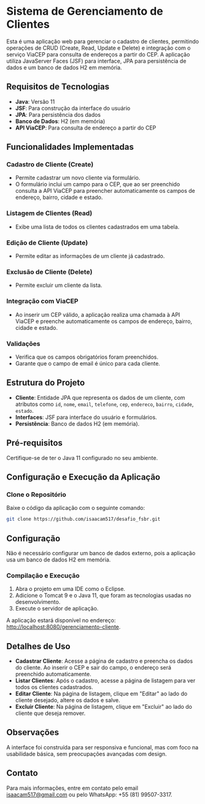# Sistema de Gerenciamento de Clientes

Esta é uma aplicação web para gerenciar o cadastro de clientes, permitindo operações de CRUD (Create, Read, Update e Delete) e integração com o serviço ViaCEP para consulta de endereços a partir do CEP. A aplicação utiliza JavaServer Faces (JSF) para interface, JPA para persistência de dados e um banco de dados H2 em memória.

## Requisitos de Tecnologias

- **Java**: Versão 11
- **JSF**: Para construção da interface do usuário
- **JPA**: Para persistência dos dados
- **Banco de Dados**: H2 (em memória)
- **API ViaCEP**: Para consulta de endereço a partir do CEP

## Funcionalidades Implementadas

### Cadastro de Cliente (Create)
- Permite cadastrar um novo cliente via formulário.
- O formulário inclui um campo para o CEP, que ao ser preenchido consulta a API ViaCEP para preencher automaticamente os campos de endereço, bairro, cidade e estado.

### Listagem de Clientes (Read)
- Exibe uma lista de todos os clientes cadastrados em uma tabela.

### Edição de Cliente (Update)
- Permite editar as informações de um cliente já cadastrado.

### Exclusão de Cliente (Delete)
- Permite excluir um cliente da lista.

### Integração com ViaCEP
- Ao inserir um CEP válido, a aplicação realiza uma chamada à API ViaCEP e preenche automaticamente os campos de endereço, bairro, cidade e estado.

### Validações
- Verifica que os campos obrigatórios foram preenchidos.
- Garante que o campo de email é único para cada cliente.

## Estrutura do Projeto

- **Cliente**: Entidade JPA que representa os dados de um cliente, com atributos como `id`, `nome`, `email`, `telefone`, `cep`, `endereco`, `bairro`, `cidade`, `estado`.
- **Interfaces**: JSF para interface do usuário e formulários.
- **Persistência**: Banco de dados H2 (em memória).

## Pré-requisitos
Certifique-se de ter o Java 11 configurado no seu ambiente.

## Configuração e Execução da Aplicação

### Clone o Repositório
Baixe o código da aplicação com o seguinte comando:

```bash
git clone https://github.com/isaacam517/desafio_fsbr.git
```

## Configuração

Não é necessário configurar um banco de dados externo, pois a aplicação usa um banco de dados H2 em memória.

### Compilação e Execução
1. Abra o projeto em uma IDE como o Eclipse.
2. Adicione o Tomcat 9 e o Java 11, que foram as tecnologias usadas no desenvolvimento.
3. Execute o servidor de aplicação.

A aplicação estará disponível no endereço: [http://localhost:8080/gerenciamento-cliente](http://localhost:8080/gerenciamento-cliente).

## Detalhes de Uso

- **Cadastrar Cliente**: Acesse a página de cadastro e preencha os dados do cliente. Ao inserir o CEP e sair do campo, o endereço será preenchido automaticamente.
- **Listar Clientes**: Após o cadastro, acesse a página de listagem para ver todos os clientes cadastrados.
- **Editar Cliente**: Na página de listagem, clique em "Editar" ao lado do cliente desejado, altere os dados e salve.
- **Excluir Cliente**: Na página de listagem, clique em "Excluir" ao lado do cliente que deseja remover.

## Observações

A interface foi construída para ser responsiva e funcional, mas com foco na usabilidade básica, sem preocupações avançadas com design.

## Contato

Para mais informações, entre em contato pelo email [isaacam517@gmail.com](mailto:isaacam517@gmail.com) ou pelo WhatsApp: +55 (81) 99507-3317.
